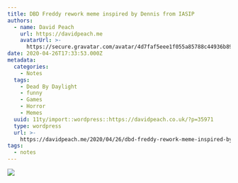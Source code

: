 ```yaml
---
title: DBD Freddy rework meme inspired by Dennis from IASIP
authors:
  - name: David Peach
    url: https://davidpeach.me
    avatarUrl: >-
      https://secure.gravatar.com/avatar/4d7faf5eee1f055a85788c44936b8995eaab6dfb004e7854ec747ccb272e91ee?s=96&d=mm&r=g
date: 2020-04-26T17:33:53.000Z
metadata:
  categories:
    - Notes
  tags:
    - Dead By Daylight
    - funny
    - Games
    - Horror
    - Memes
  uuid: 11ty/import::wordpress::https://davidpeach.co.uk/?p=35971
  type: wordpress
  url: >-
    https://davidpeach.me/2020/04/26/dbd-freddy-rework-meme-inspired-by-dennis-from-iasip/
tags:
  - notes
---
```

[![](/assets/DBD-Freddy-rework-meme-301x600-ySTKNaDaILP6.jpg)](/assets/DBD-Freddy-rework-meme-301x600-ySTKNaDaILP6.jpg)